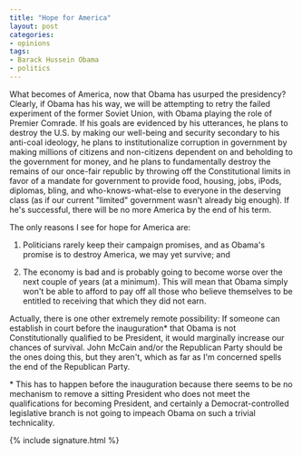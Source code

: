 ```yaml
---
title: "Hope for America"
layout: post
categories:
- opinions
tags:
- Barack Hussein Obama
- politics
---
```


What becomes of America, now that Obama has usurped the presidency? Clearly, if Obama has his way, we will be attempting to retry the failed experiment of the former Soviet Union, with Obama playing the role of Premier Comrade. If his goals are evidenced by his utterances, he plans to destroy the U.S. by making our well-being and security secondary to his anti-coal ideology, he plans to institutionalize corruption in government by making millions of citizens and non-citizens dependent on and beholding to the government for money, and he plans to fundamentally destroy the remains of our once-fair republic by throwing off the Constitutional limits in favor of a mandate for government to provide food, housing, jobs, iPods, diplomas, bling, and who-knows-what-else to everyone in the deserving class (as if our current "limited" government wasn't already big enough). If he's successful, there will be no more America by the end of his term.

The only reasons I see for hope for America are:

1. Politicians rarely keep their campaign promises, and as Obama's promise is to destroy America, we may yet survive; and

2. The economy is bad and is probably going to become worse over the next couple of years (at a minimum). This will mean that Obama simply won't be able to afford to pay off all those who believe themselves to be entitled to receiving that which they did not earn.

Actually, there is one other extremely remote possibility: If someone can establish in court before the inauguration\* that Obama is not Constitutionally qualified to be President, it would marginally increase our chances of survival. John McCain and/or the Republican Party should be the ones doing this, but they aren't, which as far as I'm concerned spells the end of the Republican Party.

\* This has to happen before the inauguration because there seems to be no mechanism to remove a sitting President who does not meet the qualifications for becoming President, and certainly a Democrat-controlled legislative branch is not going to impeach Obama on such a trivial technicality.

{% include signature.html %}
